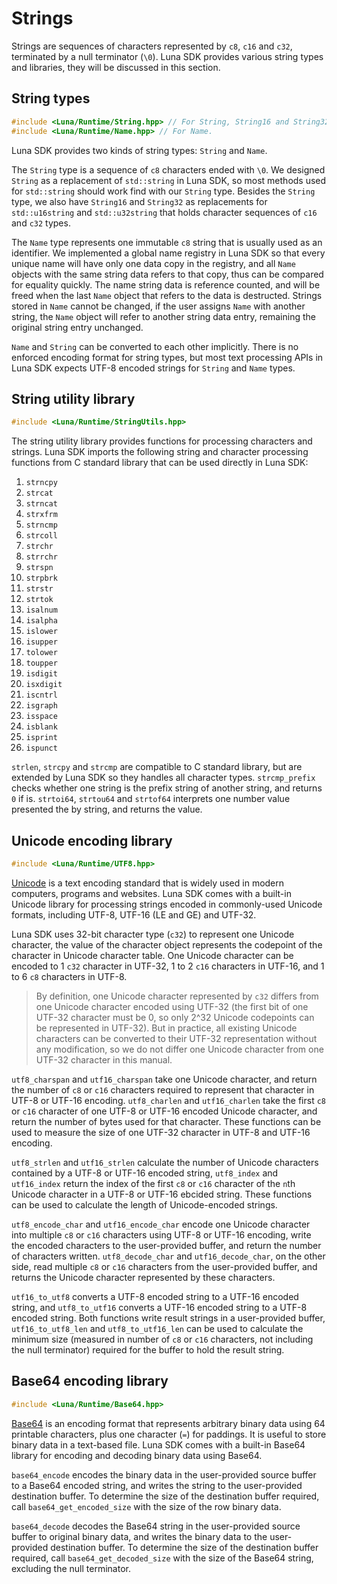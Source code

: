 # Strings

Strings are sequences of characters represented by `c8`, `c16` and `c32`, terminated by a null terminator (`\0`). Luna SDK provides various string types and libraries, they will be discussed in this section.

## String types

```c++
#include <Luna/Runtime/String.hpp> // For String, String16 and String32.
#include <Luna/Runtime/Name.hpp> // For Name.
```

Luna SDK provides two kinds of string types: `String` and `Name`.

The `String` type is a sequence of `c8` characters ended with `\0`. We designed `String` as a replacement of `std::string` in Luna SDK, so most methods used for `std::string` should work find with our `String` type. Besides the `String` type, we also have `String16` and `String32` as replacements for `std::u16string` and `std::u32string` that holds character sequences of `c16` and `c32` types.

The `Name` type represents one immutable `c8` string that is usually used as an identifier. We implemented a global name registry in Luna SDK so that every unique name will have only one data copy in the registry, and all `Name` objects with the same string data refers to that copy, thus can be compared for equality quickly. The name string data is reference counted, and will be freed when the last `Name` object that refers to the data is destructed. Strings stored in `Name` cannot be changed, if the user assigns `Name` with another string, the `Name` object will refer to another string data entry, remaining the original string entry unchanged.

`Name` and `String` can be converted to each other implicitly. There is no enforced encoding format for string types, but most text processing APIs in Luna SDK expects UTF-8 encoded strings for `String` and `Name` types.

## String utility library

```c++
#include <Luna/Runtime/StringUtils.hpp>
```

The string utility library provides functions for processing characters and strings. Luna SDK imports the following string and character processing functions from C standard library that can be used directly in Luna SDK:

1. `strncpy`
2. `strcat`
3. `strncat`
4. `strxfrm`
5. `strncmp`
6. `strcoll`
7. `strchr`
8. `strrchr`
9. `strspn`
10. `strpbrk`
11. `strstr`
12. `strtok`
13. `isalnum`
14. `isalpha`
15. `islower`
16. `isupper`
17. `tolower`
18. `toupper`
19. `isdigit`
20. `isxdigit`
21. `iscntrl`
22. `isgraph`
23. `isspace`
24. `isblank`
25. `isprint`
26. `ispunct`

`strlen`, `strcpy` and `strcmp` are compatible to C standard library, but are extended by Luna SDK so they handles all character types. `strcmp_prefix` checks whether one string is the prefix string of another string, and returns `0` if is. `strtoi64`, `strtou64` and `strtof64` interprets one number value presented the by string, and returns the value.

## Unicode encoding library

```c++
#include <Luna/Runtime/UTF8.hpp>
```

[Unicode](https://home.unicode.org/) is a text encoding standard that is widely used in modern computers, programs and websites. Luna SDK comes with a built-in Unicode library for processing strings encoded in commonly-used Unicode formats, including UTF-8, UTF-16 (LE and GE) and UTF-32.

Luna SDK uses 32-bit character type (`c32`) to represent one Unicode character, the value of the character object represents the codepoint of the character in Unicode character table. One Unicode character can be encoded to 1 `c32` character in UTF-32, 1 to 2 `c16` characters in UTF-16, and 1 to 6 `c8` characters in UTF-8.

> By definition, one Unicode character represented by `c32` differs from one Unicode character encoded using UTF-32 (the first bit of one UTF-32 character must be 0, so only 2^32 Unicode codepoints can be represented in UTF-32). But in practice, all existing Unicode characters can be converted to their UTF-32 representation without any modification, so we do not differ one Unicode character from one UTF-32 character in this manual.

`utf8_charspan` and `utf16_charspan` take one Unicode character, and return the number of `c8`  or `c16` characters required to represent that character in UTF-8 or UTF-16 encoding. `utf8_charlen` and `utf16_charlen` take the first `c8`  or `c16`  character of one UTF-8 or UTF-16 encoded Unicode character, and return the number of bytes used for that character. These functions can be used to measure the size of one UTF-32 character in UTF-8 and UTF-16 encoding.

`utf8_strlen` and `utf16_strlen` calculate the number of Unicode characters contained by a UTF-8 or UTF-16 encoded string, `utf8_index` and `utf16_index` return the index of the first `c8` or `c16` character of the `n`th Unicode character in a UTF-8 or UTF-16 ebcided string. These functions can be used to calculate the length of Unicode-encoded strings.

`utf8_encode_char` and `utf16_encode_char` encode one Unicode character into multiple `c8` or `c16` characters using UTF-8 or UTF-16 encoding, write the encoded characters to the user-provided buffer, and return the number of characters written.  `utf8_decode_char` and `utf16_decode_char`, on the other side, read multiple `c8` or `c16` characters from the user-provided buffer, and returns the Unicode character represented by these characters.

`utf16_to_utf8` converts a UTF-8 encoded string to a UTF-16 encoded string, and `utf8_to_utf16` converts a UTF-16 encoded string to a UTF-8 encoded string. Both functions write result strings in a user-provided buffer, `utf16_to_utf8_len` and `utf8_to_utf16_len` can be used to calculate the minimum size (measured in number of `c8` or `c16` characters, not including the null terminator) required for the buffer to hold the result string.

## Base64 encoding library

```c++
#include <Luna/Runtime/Base64.hpp>
```

[Base64](https://en.wikipedia.org/wiki/Base64) is an encoding format that represents arbitrary binary data using 64 printable characters, plus one character (`=`) for paddings. It is useful to store binary data in a text-based file. Luna SDK comes with a built-in Base64 library for encoding and decoding binary data using Base64.

`base64_encode` encodes the binary data in the user-provided source buffer to a Base64 encoded string, and writes the string to the user-provided destination buffer. To determine the size of the destination buffer required, call `base64_get_encoded_size` with the size of the row binary data.

`base64_decode` decodes the Base64 string in the user-provided source buffer to original binary data, and writes the binary data to the user-provided destination buffer. To determine the size of the destination buffer required, call `base64_get_decoded_size` with the size of the Base64 string, excluding the null terminator.

